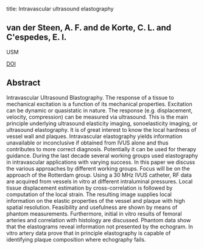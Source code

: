title: Intravascular ultrasound elastography

## van der Steen, A. F. and de Korte, C. L. and C'espedes, E. I.
USM

<a href="https://doi.org/10.1055/s-2007-1000491">DOI</a>

## Abstract
Intravascular Ultrasound Blastography. The response of a tissue to mechanical excitation is a function of its mechanical properties. Excitation can be dynamic or quasistatic in nature. The response (e.g. displacement, velocity, compression) can be measured via ultrasound. This is the main principle underlying ultrasound elasticity imaging, sonoelasticity imaging, or ultrasound elastography. It is of great interest to know the local hardness of vessel wall and plaques. Intravascular elastography yields information unavailable or inconclusive if obtained from IVUS alone and thus contributes to more correct diagnosis. Potentially it can be used for therapy guidance. During the last decade several working groups used elastography in intravascular applications with varying success. In this paper we discuss the various approaches by different working groups. Focus will be on the approach of the Rotterdam group. Using a 30 MHz IVUS catheter, RF data are acquired from vessels in vitro at different intraluminal pressures. Local tissue displacement estimation by cross-correlation is followed by computation of the local strain. The resulting image supplies local information on the elastic properties of the vessel and plaque with high spatial resolution. Feasibility and usefulness are shown by means of phantom measurements. Furthermore, initial in vitro results of femoral arteries and correlation with histology are discussed. Phantom data show that the elastograms reveal information not presented by the echogram. In vitro artery data prove that in principle elastography is capable of identifying plaque composition where echography fails.

